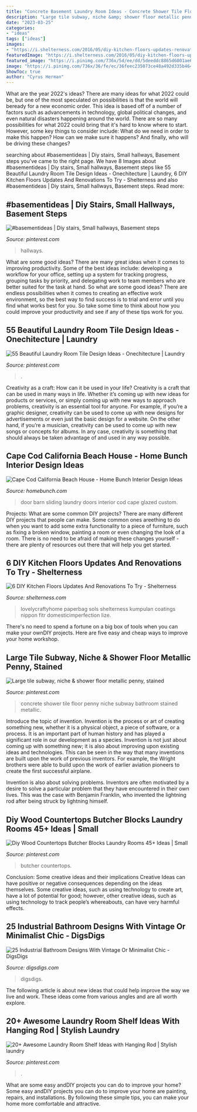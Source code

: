 ```yaml
---
title: "Concrete Basement Laundry Room Ideas - Concrete Shower Tile Floor Penny Niche Subway Bathroom Stained Metallic"
description: "Large tile subway, niche &amp; shower floor metallic penny, stained"
date: "2023-03-25"
categories:
- "ideas"
tags: ["ideas"]
images:
- "https://i.shelterness.com/2016/05/diy-kitchen-floors-updates-renovations-try-4-750x1000.jpg"
featuredImage: "https://i.shelterness.com/2016/05/diy-kitchen-floors-updates-renovations-try-4-750x1000.jpg"
featured_image: "https://i.pinimg.com/736x/5d/ee/dd/5deeddc8865d6001ae6ffa858d8333c4.jpg"
image: "https://i.pinimg.com/736x/36/fe/ec/36feec235073ce48a492d335b464495e.jpg"
ShowToc: true
author: "Cyrus Herman"
---
```



What are the year 2022's ideas?
There are many ideas for what 2022 could be, but one of the most speculated on possibilities is that the world will beready for a new economic order. This idea is based off of a number of factors such as advancements in technology, global political changes, and even natural disasters happening around the world. There are so many possibilities for what 2022 could bring that it's hard to know where to start. However, some key things to consider include: What do we need in order to make this happen? How can we make sure it happens? And finally, who will be driving these changes?

	

		
searching about #basementideas | Diy stairs, Small hallways, Basement steps you've came to the right page. We have 8 Images about #basementideas | Diy stairs, Small hallways, Basement steps like 55 Beautiful Laundry Room Tile Design Ideas - Onechitecture | Laundry, 6 DIY Kitchen Floors Updates And Renovations To Try - Shelterness and also #basementideas | Diy stairs, Small hallways, Basement steps. Read more:
		
    
## #basementideas | Diy Stairs, Small Hallways, Basement Steps

<img loading=lazy src="https://i.pinimg.com/736x/7a/04/bd/7a04bdf44815d29b47f0d65348bb108c.jpg" onerror="this.onerror=null;this.src='https://tse2.mm.bing.net/th?id=OIP.CIjAd4p1KGRCaTivdKhivwHaJ3&amp;pid=15.1';" alt="#basementideas | Diy stairs, Small hallways, Basement steps">

_Source: pinterest.com_

>hallways. 

	

What are some good ideas?
There are many great ideas when it comes to improving productivity. Some of the best ideas include: developing a workflow for your office, setting up a system for tracking progress, grouping tasks by priority, and delegating work to team members who are better suited for the task at hand. So what are some good ideas? There are endless possibilities when it comes to creating an effective work environment, so the best way to find success is to trial and error until you find what works best for you. So take some time to think about how you could improve your productivity and see if any of these tips work for you.

    
## 55 Beautiful Laundry Room Tile Design Ideas - Onechitecture | Laundry

<img loading=lazy src="https://i.pinimg.com/736x/12/13/d2/1213d28b5248c7876d4a69e4e931a0b7.jpg" onerror="this.onerror=null;this.src='https://tse2.mm.bing.net/th?id=OIP.mBoDdwjNEe1tbi-tgZlPsQHaLH&amp;pid=15.1';" alt="55 Beautiful Laundry Room Tile Design Ideas - Onechitecture | Laundry">

_Source: pinterest.com_

>. 

	

Creativity as a craft: How can it be used in your life?
Creativity is a craft that can be used in many ways in life. Whether it’s coming up with new ideas for products or services, or simply coming up with new ways to approach problems, creativity is an essential tool for anyone. For example, if you’re a graphic designer, creativity can be used to come up with new designs for advertisements or even just the basic design for a website. On the other hand, if you’re a musician, creativity can be used to come up with new songs or concepts for albums. In any case, creativity is something that should always be taken advantage of and used in any way possible.

    
## Cape Cod California Beach House - Home Bunch Interior Design Ideas

<img loading=lazy src="https://www.homebunch.com/wp-content/uploads/2017/05/Glazed-Barn-Door.jpg" onerror="this.onerror=null;this.src='https://tse2.mm.bing.net/th?id=OIP.Ez_IIdzEqYhfxFQUXjstpgHaLH&amp;pid=15.1';" alt="Cape Cod California Beach House - Home Bunch Interior Design Ideas">

_Source: homebunch.com_

>door barn sliding laundry doors interior cod cape glazed custom. 

	

Projects: What are some common DIY projects?
There are many different DIY projects that people can make. Some common ones areething to do when you want to add some extra functionality to a piece of furniture, such as fixing a broken window, painting a room or even changing the look of a room. There is no need to be afraid of making these changes yourself - there are plenty of resources out there that will help you get started.

    
## 6 DIY Kitchen Floors Updates And Renovations To Try - Shelterness

<img loading=lazy src="https://i.shelterness.com/2016/05/diy-kitchen-floors-updates-renovations-try-4-750x1000.jpg" onerror="this.onerror=null;this.src='https://tse4.mm.bing.net/th?id=OIP.AJJG6SnWYD8B1sNmf-XeHQHaJ4&amp;pid=15.1';" alt="6 DIY Kitchen Floors Updates And Renovations To Try - Shelterness">

_Source: shelterness.com_

>lovelycraftyhome paperbag sols shelterness kumpulan coatings nippon fitr domesticimperfection lize. 

	

There's no need to spend a fortune on a big box of tools when you can make your ownDIY projects. Here are five easy and cheap ways to improve your home workshop.

    
## Large Tile Subway, Niche &amp; Shower Floor Metallic Penny, Stained

<img loading=lazy src="https://i.pinimg.com/736x/36/fe/ec/36feec235073ce48a492d335b464495e.jpg" onerror="this.onerror=null;this.src='https://tse4.mm.bing.net/th?id=OIP.ww0oMju7_6gEpsh1sR_q3QHaJ3&amp;pid=15.1';" alt="Large tile subway, niche &amp; shower floor metallic penny, stained">

_Source: pinterest.com_

>concrete shower tile floor penny niche subway bathroom stained metallic. 

	

Introduce the topic of invention.
Invention is the process or art of creating something new, whether it is a physical object, a piece of software, or a process. It is an important part of human history and has played a significant role in our development as a species.
Invention is not just about coming up with something new; it is also about improving upon existing ideas and technologies. This can be seen in the way that many inventions are built upon the work of previous inventors. For example, the Wright brothers were able to build upon the work of earlier aviation pioneers to create the first successful airplane.

Invention is also about solving problems. Inventors are often motivated by a desire to solve a particular problem that they have encountered in their own lives. This was the case with Benjamin Franklin, who invented the lightning rod after being struck by lightning himself.

    
## Diy Wood Countertops Butcher Blocks Laundry Rooms 45+ Ideas | Small

<img loading=lazy src="https://i.pinimg.com/736x/4b/ef/55/4bef55abed3e6afb5b09eeeb757cf063.jpg" onerror="this.onerror=null;this.src='https://tse1.mm.bing.net/th?id=OIP.jE9LG65B8dHlgqU_3caNjQAAAA&amp;pid=15.1';" alt="Diy Wood Countertops Butcher Blocks Laundry Rooms 45+ Ideas | Small">

_Source: pinterest.com_

>butcher countertops. 

	

Conclusion: Some creative ideas and their implications
Creative Ideas can have positive or negative consequences depending on the ideas themselves. Some creative ideas, such as using technology to create art, have a lot of potential for good; however, other creative ideas, such as using technology to track people’s whereabouts, can have very harmful effects.

    
## 25 Industrial Bathroom Designs With Vintage Or Minimalist Chic - DigsDigs

<img loading=lazy src="https://www.digsdigs.com/photos/striking-industrial-bathroom-designs-18.jpg" onerror="this.onerror=null;this.src='https://tse3.mm.bing.net/th?id=OIP.YMD1DRPhtkrbmcJV5c-NbgHaLH&amp;pid=15.1';" alt="25 Industrial Bathroom Designs With Vintage Or Minimalist Chic - DigsDigs">

_Source: digsdigs.com_

>digsdigs. 

	

The following article is about new ideas that could help improve the way we live and work. These ideas come from various angles and are all worth explore.

    
## 20+ Awesome Laundry Room Shelf Ideas With Hanging Rod | Stylish Laundry

<img loading=lazy src="https://i.pinimg.com/736x/5d/ee/dd/5deeddc8865d6001ae6ffa858d8333c4.jpg" onerror="this.onerror=null;this.src='https://tse4.mm.bing.net/th?id=OIP.JU_l2Sw7icoqSs4Nh7ACwgHaMH&amp;pid=15.1';" alt="20+ Awesome Laundry Room Shelf Ideas with Hanging Rod | Stylish laundry">

_Source: pinterest.com_

>. 

	

What are some easy andDIY projects you can do to improve your home?
Some easy andDIY projects you can do to improve your home are painting, repairs, and installations. By following these simple tips, you can make your home more comfortable and attractive.

